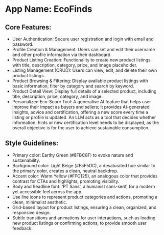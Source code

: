 # **App Name**: EcoFinds

## Core Features:

- User Authentication: Secure user registration and login with email and password.
- Profile Creation & Management: Users can set and edit their username and other profile information via their dashboard.
- Product Listing Creation: Functionality to create new product listings with title, description, category, price, and image placeholder.
- Listing Management (CRUD): Users can view, edit, and delete their own product listings.
- Product Browsing & Filtering: Display available product listings with basic information; filter by category and search by keyword.
- Product Detail View: Display full details of a selected product, including title, description, price, category, and image.
- Personalized Eco-Score Tool: A generative AI feature that helps user improve their impact as buyers and sellers; it provides AI-generated insights, advice and certification, offering a new score every time a listing or profile is updated. An LLM acts as a tool that decides whether information, hints or new certification level needs to be displayed, as the overall objective is for the user to achieve sustainable consumption.

## Style Guidelines:

- Primary color: Earthy Green (#8FBC8F) to evoke nature and sustainability.
- Background color: Light Beige (#F5F5DC), a desaturated hue similar to the primary color, creates a clean, neutral backdrop.
- Accent color: Warm Yellow (#FFC125), an analogous color that provides contrast for CTAs and highlights, promoting visibility.
- Body and headline font: 'PT Sans', a humanist sans-serif, for a modern yet accessible feel across the app.
- Use line icons to represent product categories and actions, promoting a clean, minimalist aesthetic.
- Grid-based layout for product listings, ensuring a clean, organized, and responsive design.
- Subtle transitions and animations for user interactions, such as loading new product listings or confirming actions, to provide smooth user feedback.